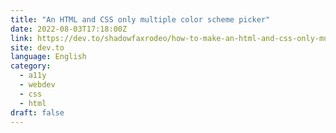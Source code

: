 ```yaml
---
title: "An HTML and CSS only multiple color scheme picker"
date: 2022-08-03T17:18:00Z
link: https://dev.to/shadowfaxrodeo/how-to-make-an-html-and-css-only-multiple-color-scheme-picker-2076?utm_medium=RSS&utm_source=news.12bit.vn
site: dev.to
language: English
category:
  - a11y
  - webdev
  - css
  - html
draft: false
---
```

